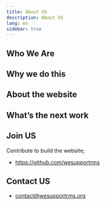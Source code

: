 ```yaml
---
title: About US
description: About US
lang: en
sidebar: true
---
```


## Who We Are

## Why we do this

## About the website

## What’s the next work

## Join US

Contribute to build the website;

- https://github.com/wesupportrms

## Contact US

- contact@wesupportrms.org
